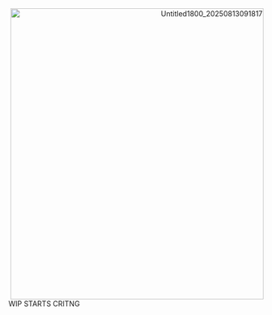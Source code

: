 <div align="right">
 <img width="500" height="575" alt="Untitled1800_20250813091817" src="https://github.com/user-attachments/assets/4b142a77-c15d-4491-b2c6-10c286870e80" />
<div align="left">  
WIP STARTS CRITNG

